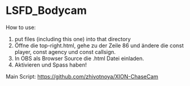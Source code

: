 # LSFD_Bodycam


How to use:

1) put files (including this one) into that directory
2) Öffne die top-right.html, gehe zu der Zeile 86 und ändere die const player, const agency und const callsign.
3) In OBS als Browser Source die .html Datei einladen.
4) Aktivieren und Spass haben!


Main Script: https://github.com/zhivotnoya/XION-ChaseCam
